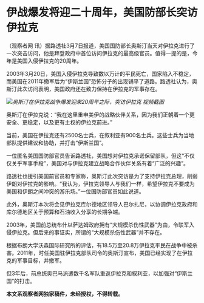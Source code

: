 # 伊战爆发将迎二十周年，美国防部长突访伊拉克

（观察者网
讯）据路透社3月7日报道，美国国防部长奥斯汀当天对伊拉克进行了一次突击访问，他是拜登政府中首位访问伊拉克的最高级官员。值得一提的是，今年是美国入侵伊拉克的20周年。

2003年3月20日，美国入侵伊拉克导致数以万计的平民死亡，国家陷入不稳定，而美国在2011年撤军后为“伊斯兰国”恐怖分子的出现铺平了道路。路透社认为，奥斯汀此次访问表明，美国政府还在致力保持在伊拉克的军事存在。

![](https://inews.gtimg.com/newsapp_bt/0/15718812296/1000)_奥斯汀在伊拉克战争爆发迎来20周年之际，突访伊拉克
视频截图_

奥斯汀在伊拉克说：“我在这里重申美伊的战略伙伴关系，因为我们正朝着一个更安全、更稳定，以及更有主权的伊拉克前进。”

当前，美国在伊拉克还有2500名士兵，在叙利亚有900名士兵。这些士兵为当地部队提供建议和协助，并打击“伊斯兰国”。

一位匿名美国国防部官员告诉路透社，美国想对伊拉克承诺保留部队，但这“不仅仅关乎军事手段”，美国对与伊拉克建立战略合作伙伴关系有着“广泛的兴趣”。

路透社也援引美国前官员和专家称，奥斯汀此次突访是为了支持伊拉克总理，削弱伊朗对伊拉克的影响。“我认为，伊拉克领导人与我们一样，希望伊拉克不要成为美国和伊朗之间冲突的游乐场。”一位国防部官员如此说道。

此外，奥斯汀本次将会见伊拉克库尔德地区领导人巴尔扎尼，以协调伊拉克政府和库尔德地区关于预算和石油收入分享的长期争端。

2003年，美国前总统布什以萨达姆政府拥有“大规模杀伤性武器”为由，令联军入侵伊拉克。但后来的事证实，所谓的“大规模杀伤性武器”并不存在。

根据布朗大学沃森国际研究所的评估，有18.5万至20.8万伊拉克平民在战争中被杀害。2011年，时任美国驻伊拉克部队司令的奥斯汀宣布，美国已经实现了在伊拉克的军事目标，并撤军。

但3年后，前总统奥巴马派遣数千名军队重返伊拉克和叙利亚，以加强对“伊斯兰国”的打击。

**本文系观察者网独家稿件，未经授权，不得转载。**

